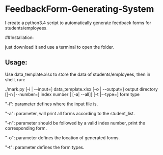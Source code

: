# FeedbackForm-Generating-System
I create a python3.4 script to automatically generate feedback forms for students/employees.

##Installation:

just download it and use a terminal to open the folder.

## Usage:

Use data_template.xlsx to store the data of students/employees, then in shell, run:

./mark.py [-i | --input=] data_template.xlsx [-o | --output=] output directory [[-n |--number=] index number | [-a| --all]]
[-t |--type=] form type

"-i": parameter defines where the input file is.

"-a": parameter, will print all forms according to the student_list.

"-n": parameter should be followed by a valid index number, print the corresponding form.

"-o": parameter defines the location of generated forms.

"-t": parameter defines the form types.



